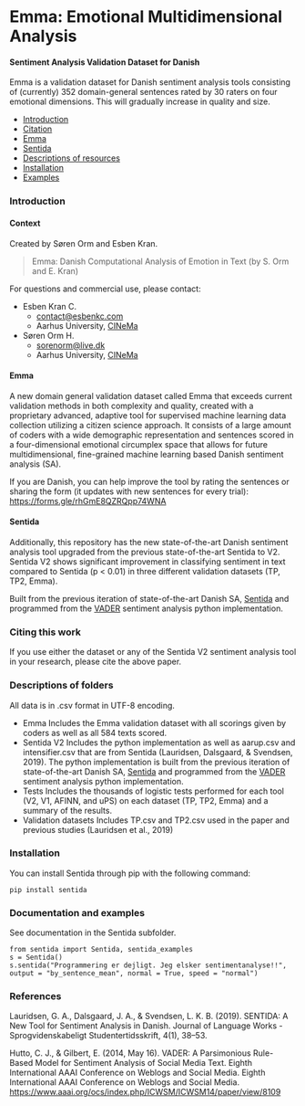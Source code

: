 # Emma: Emotional Multidimensional Analysis
#### Sentiment Analysis Validation Dataset for Danish
Emma is a validation dataset for Danish sentiment analysis tools consisting of (currently) 352 domain-general sentences rated by 30 raters on four emotional dimensions. This will gradually increase in quality and size.
- [Introduction](#introduction)
- [Citation](#citing-this-work)
- [Emma](#emma)
- [Sentida](#sentida)
- [Descriptions of resources](#descriptions-of-folders)
- [Installation](#installation)
- [Examples](#examples)
### Introduction
#### Context
Created by Søren Orm and Esben Kran.
> Emma: Danish Computational Analysis of Emotion in Text
> (by S. Orm and E. Kran)

For questions and commercial use, please contact:
* Esben Kran C.
  * contact@esbenkc.com
  * Aarhus University, [CINeMa](https://inema.webflow.io)
* Søren Orm H.
  * sorenorm@live.dk
  * Aarhus University, [CINeMa](https://inema.webflow.io)

#### Emma
A new domain general validation dataset called Emma that exceeds current validation methods in both complexity and quality, created with a proprietary advanced, adaptive tool for supervised machine learning data collection utilizing a citizen science approach.  It consists of a large amount of coders with a wide demographic representation and sentences scored in a four-dimensional emotional circumplex space that allows for future multidimensional, fine-grained machine learning based Danish sentiment analysis (SA).

If you are Danish, you can help improve the tool by rating the sentences or sharing the form (it updates with new sentences for every trial): https://forms.gle/rhGmE8QZRQpp74WNA

#### Sentida
Additionally, this repository has the new state-of-the-art Danish sentiment analysis tool upgraded from the previous state-of-the-art Sentida to V2. Sentida V2 shows significant improvement in classifying sentiment in text compared to Sentida (p < 0.01) in three different validation datasets (TP, TP2, Emma).

Built from the previous iteration of state-of-the-art Danish SA, [Sentida](https://github.com/guscode/sentida) and programmed from the [VADER](https://github.com/cjhutto/vaderSentiment) sentiment analysis python implementation.

### Citing this work
If you use either the dataset or any of the Sentida V2 sentiment analysis tool in your research, please cite the above paper.

### Descriptions of folders
All data is in .csv format in UTF-8 encoding.
* Emma
    Includes the Emma validation dataset with all scorings given by coders as well as all 584 texts scored.
* Sentida V2
    Includes the python implementation as well as aarup.csv and intensifier.csv that are from Sentida (Lauridsen, Dalsgaard, & Svendsen, 2019). The python implementation is built from the previous iteration of state-of-the-art Danish SA, [Sentida](https://github.com/guscode/sentida) and programmed from the [VADER](https://github.com/cjhutto/vaderSentiment) sentiment analysis python implementation.
* Tests
    Includes the thousands of logistic tests performed for each tool (V2, V1, AFINN, and uPS) on each dataset (TP, TP2, Emma) and a summary of the results.
* Validation datasets
    Includes TP.csv and TP2.csv used in the paper and previous studies (Lauridsen et al., 2019)

### Installation
You can install Sentida through pip with the following command:
```
pip install sentida
```
### Documentation and examples
See documentation in the Sentida subfolder.
```
from sentida import Sentida, sentida_examples
s = Sentida()
s.sentida("Programmering er dejligt. Jeg elsker sentimentanalyse!!", output = "by_sentence_mean", normal = True, speed = "normal")
```

### References
Lauridsen, G. A., Dalsgaard, J. A., & Svendsen, L. K. B. (2019). SENTIDA: A New Tool for Sentiment Analysis in Danish. Journal of Language Works - Sprogvidenskabeligt Studentertidsskrift, 4(1), 38–53.

Hutto, C. J., & Gilbert, E. (2014, May 16). VADER: A Parsimonious Rule-Based Model for Sentiment Analysis of Social Media Text. Eighth International AAAI Conference on Weblogs and Social Media. Eighth International AAAI Conference on Weblogs and Social Media. https://www.aaai.org/ocs/index.php/ICWSM/ICWSM14/paper/view/8109
